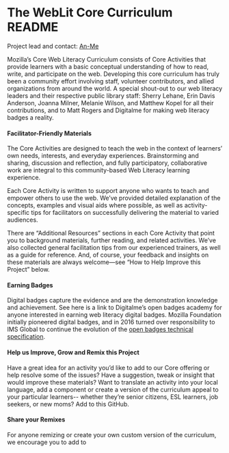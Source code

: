 # The WebLit Core Curriculum README

Project lead and contact: [An-Me](mailto:anme@mozillafoundation.org)

Mozilla’s Core Web Literacy Curriculum consists of Core Activities that provide learners with a basic conceptual understanding of how to read, write, and participate on the web. Developing this core curriculum has truly been a community effort involving staff, volunteer contributors, and allied organizations from around the world. A special shout-out to our web literacy leaders and their respective public library staff: Sherry Lehane, Erin Davis Anderson, Joanna Milner, Melanie Wilson, and Matthew Kopel for all their contributions, and to Matt Rogers and Digitalme for making web literacy badges a reality. 

#### Facilitator-Friendly Materials
The Core Activities are designed to teach the web in the context of learners’ own needs, interests, and everyday experiences. Brainstorming and sharing, discussion and reflection, and fully participatory, collaborative work are integral to this community-based Web Literacy learning experience. 
 
Each Core Activity is written to support anyone who wants to teach and empower others to use the web. We’ve provided detailed explanation of the concepts, examples and visual aids where possible, as well as activity-specific tips for facilitators on successfully delivering the material to varied audiences. 

There are “Additional Resources” sections in each Core Activity that point you to background materials, further reading, and related activities. We’ve also collected general facilitation tips from our experienced trainers, as well as a guide for reference. And, of course, your feedback and insights on these materials are always welcome—see “How to Help Improve this Project” below.

#### Earning Badges
Digital badges capture the evidence and are the demonstration knowledge and achievement. See here is a link to Digitalme’s open badges academy for anyone interested in earning web literacy digital badges. Mozilla Foundation initially pioneered digital badges, and in 2016 turned over responsibility to IMS Global to continue the evolution of the [open badges technical specification](https://www.imsglobal.org/initiative/enabling-better-digital-credentialing). 

 
#### Help us Improve, Grow and Remix this Project
Have a great idea for an activity you’d like to add to our Core offering or help resolve some of the issues? Have a suggestion, tweak or insight that would improve these materials? Want to translate an activity into your local language, add a component or create a version of the curriculum  appeal to your particular learners-- whether they’re senior citizens, ESL learners, job seekers, or new moms? Add to this GitHub. 

#### Share your Remixes
For anyone remizing  or create your own custom version of the curriculum, we encourage you to add to 
